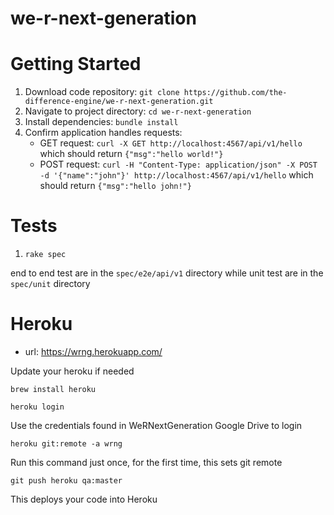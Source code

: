 # we-r-next-generation

# Getting Started

1. Download code repository:
`git clone https://github.com/the-difference-engine/we-r-next-generation.git`
2. Navigate to project directory:
`cd we-r-next-generation`
3. Install dependencies:
`bundle install`
4. Confirm application handles requests:
	* GET request:
	`curl -X GET http://localhost:4567/api/v1/hello` which should return `{"msg":"hello world!"}`
	* POST request:
	`curl -H "Content-Type: application/json" -X POST -d '{"name":"john"}' http://localhost:4567/api/v1/hello` which should return `{"msg":"hello john!"}`

# Tests

1. `rake spec`

end to end test are in the `spec/e2e/api/v1` directory while unit test are in the `spec/unit` directory  

# Heroku 
- url: https://wrng.herokuapp.com/

Update your heroku if needed

`brew install heroku`

`heroku login`

Use the credentials found in WeRNextGeneration Google Drive to login

`heroku git:remote -a wrng`

Run this command just once, for the first time, this sets git remote


`git push heroku qa:master`

This deploys your code into Heroku